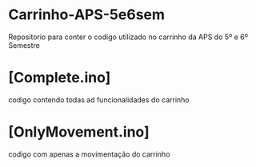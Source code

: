 # Carrinho-APS-5e6sem
Repositorio para conter o codigo utilizado no carrinho da APS do 5º e 6º Semestre

# [Complete.ino]
codigo contendo todas ad funcionalidades do carrinho

# [OnlyMovement.ino]
codigo com apenas a movimentação do carrinho

